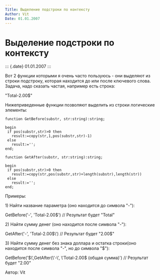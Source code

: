 ```yaml
---
Title: Выделение подстроки по контексту
Author: Vit
Date: 01.01.2007
---
```



Выделение подстроки по контексту
================================

::: {.date}
01.01.2007
:::

Вот 2 функции которыми я очень часто пользуюсь - они выделяют из строки
подстроку, которая находится до или после ключевого слова.
Задача, надо сказать частая, например есть строка:

"Total-2.00$"

Нижеприведенные функции позволяют выделить из строки логические
элементы:

    function GetBefore(substr, str:string):string;

    begin
     if pos(substr,str)>0 then
       result:=copy(str,1,pos(substr,str)-1)
     else
       result:='';
    end;
     
    function GetAfter(substr, str:string):string;

    begin
     if pos(substr,str)>0 then
       result:=copy(str,pos(substr,str)+length(substr),length(str))
     else
       result:='';
    end;

Примеры:

1\) Найти название параметра (оно находится до символа "-"):

GetBefore(\'-\', \'Total-2.00$\') // Результат будет "Total"

 

2\) Найти сумму денег (оно находится после символа "-"):

GetAfter(\'-\', \'Total-2.00$\') // Результат будет "2.00$"  

 

3\) Найти сумму денег без знака доллара и остатка строки(оно находится
после символа "-", но до символа "$"):

GetBefore(\'$\',GetAfter(\'-\', \'Total-2.00$ (общая сумма)\')  //
Результат будет "2.00"

 

Автор: Vit
